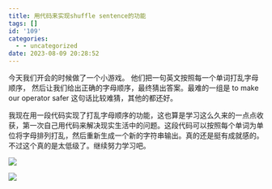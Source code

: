 ```yaml
---
title: 用代码来实现shuffle sentence的功能
tags: []
id: '109'
categories:
  - - uncategorized
date: 2023-08-09 20:28:52
---
```


今天我们开会的时候做了一个小游戏。 他们把一句英文按照每一个单词打乱字母顺序， 然后让我们给出正确的字母顺序，最终猜出答案。最难的一组是 to make our operator safer 这句话比较难猜，其他的都还好。

我现在用一段代码实现了打乱字母顺序的功能，这也算是学习这么久来的一点点收获，第一次自己用代码来解决现实生活中的问题。这段代码可以按照每个单词为单位将字母排列打乱，然后重新生成一个新的字符串输出。真的还是挺有成就感的。不过这个真的是太低级了。继续努力学习吧。

![](https://www.stonehoo.me/wp-content/uploads/2023/08/image-1-718x1024.png)

![](https://www.stonehoo.me/wp-content/uploads/2023/08/image-1024x691.png)
